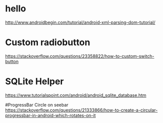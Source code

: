 # hello
http://www.androidbegin.com/tutorial/android-xml-parsing-dom-tutorial/

# Custom radiobutton
https://stackoverflow.com/questions/23358822/how-to-custom-switch-button

# SQLite Helper
https://www.tutorialspoint.com/android/android_sqlite_database.htm

#ProgressBar Circle on seebar
https://stackoverflow.com/questions/21333866/how-to-create-a-circular-progressbar-in-android-which-rotates-on-it
